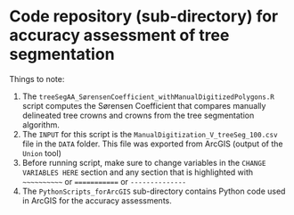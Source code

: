 # Code repository (sub-directory) for accuracy assessment of tree segmentation

Things to note:
1. The `treeSegAA_SørensenCoefficient_withManualDigitizedPolygons.R` script computes the Sørensen Coefficient that compares manually delineated tree crowns and crowns from the tree segmentation algorithm.
2. The `INPUT` for this script is the `ManualDigitization_V_treeSeg_100.csv` file in the `DATA` folder. This file was exported from ArcGIS (output of the `Union` tool)
3. Before running script, make sure to change variables in the `CHANGE VARIABLES HERE` section and any section that is highlighted with `~~~~~~~~~~` or `===========` or `--------------` 
4. The `PythonScripts_forArcGIS` sub-directory contains Python code used in ArcGIS for the accuracy assessments.